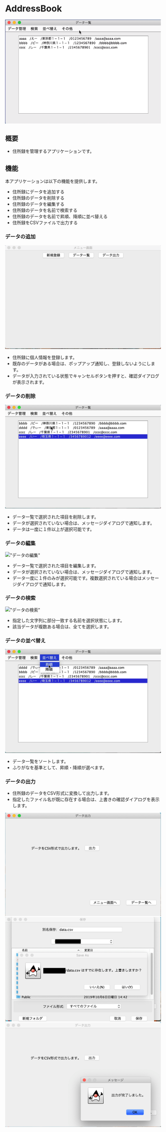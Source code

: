 # AddressBook

!["メイン画面"](image/main.png)

## 概要

- 住所録を管理するアプリケーションです。

## 機能

本アプリケーションは以下の機能を提供します。

- 住所録にデータを追加する
- 住所録のデータを削除する
- 住所録のデータを編集する
- 住所録のデータを名前で検索する
- 住所録のデータを名前で昇順、降順に並べ替える
- 住所録をCSVファイルで出力する

### データの追加

!["データの追加"](/image/add.gif)

- 住所録に個人情報を登録します。
- 既存のデータがある場合は、ポップアップ通知し、登録しないようにします。
- データが入力されている状態でキャンセルボタンを押すと、確認ダイアログが表示されます。

### データの削除

!["データの削除"](image/remove.gif)

- データ一覧で選択された項目を削除します。
- データが選択されていない場合は、メッセージダイアログで通知します。
- データは一度に１件以上が選択可能です。

### データの編集

!["データの編集"](image/edit.gif)

- データ一覧で選択された項目を編集します。
- データが選択されていない場合は、メッセージダイアログで通知します。
- データ一度に１件のみが選択可能です。複数選択されている場合はメッセージダイアログで通知します。

### データの検索

!["データの検索"](image/search.gif)

- 指定した文字列に部分一致する名前を選択状態にします。
- 該当データが複数ある場合は、全てを選択します。

### データの並べ替え

!["データの並べ替え"](image/sort.gif)

- データ一覧をソートします。
- ふりがなを基準として、昇順・降順が選べます。

### データの出力

- 住所録のデータをCSV形式に変換して出力します。
- 指定したファイル名が既に存在する場合は、上書きの確認ダイアログを表示します。

!["データの出力"](image/output3.png)
!["データの出力"](image/output2.png)
!["データの出力"](image/output1.png)